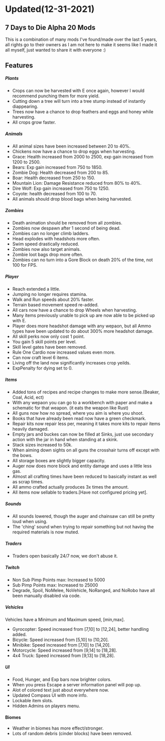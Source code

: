 # Updated(12-31-2021)
## 7 Days to Die Alpha 20 Mods
This is a combination of many mods I've found/made over the last 5 years, all rights go to their owners as I am not here to make it seems like I made it all myself, just wanted to share it with everyone :)
## Features
##### Plants
+ Crops can now be harvested with E once again, however I would recommend punching them for more yield.
+ Cutting down a tree will turn into a tree stump instead of instantly diappearing.
+ Trees now have a chance to drop feathers and eggs and honey while harvesting.
+ All crops grow faster.
##### Animals
+ All animal sizes have been increased between 20 to 40%.
+ Chickens now have a chance to drop eggs when harvesting.
+ Grace: Health increased from 2000 to 2500, exp gain increased from 1200 to 2500.
+ Bears: Exp gain increased from 750 to 1850.
+ Zombie Dog: Health decreased from 200 to 85.
+ Boar: Health decreased from 250 to 150.
+ Mountain Lion: Damage Resistance reduced from 80% to 40%.
+ Dire Wolf: Exp gain increased from 750 to 1250.
+ Coyote: health decreased from 100 to 70.
+ All animals should drop blood bags when being harvested.
##### Zombies
+ Death animation should be removed from all zombies.
+ Zombies now despawn after 1 second of being dead.
+ Zombies can no longer climb ladders.
+ Head explodes with headshots more often.
+ Swim speed drastically reduced.
+ Zombies now also target animals.
+ Zombie loot bags drop more often.
+ Zombies can no turn into a Gore Block on death 20% of the time, not 100 for FPS.
##### Player
+ Reach extended a little.
+ Jumping no longer requires stamina.
+ Walk and Run speeds about 20% faster.
+ Terrain based movement speed re-added.
+ All cars now have a chance to drop Wheels when harvesting.
+ Many items previously unable to pick up are now able to be picked up with E.
+ Player does more headshot damage with any wepaon, but all Ammo types have been updated to do about 300% more headshot damage.
+ All skill perks now only cost 1 point.
+ You gain 5 skill points per level.
+ Skill level gates have been removed.
+ Rule One Cardio now increased values even more.
+ Can now craft level 6 items.
+ Living off the land now significantly increases crop yeilds.
+ ExpPenalty for dying set to 0.
##### Items
+ Added tons of recipes and recipe changes to make more sense.(Beaker, Coal, Acid, ect)
+ With any wepaon you can go to a workbench with paper and make a schematic for that weapon. (it eats the weapon like Rust)
+ All guns now how no spread, where you aim is where you shoot.
+ Books that have already been read now have a green checkmark.
+ Repair kits now repair less per, meaning it takes more kits to repair items heavily damaged.
+ Empty jars and buckes can now be filled at Sinks, just use secondary action with the jar in hand when standing at a skink.
+ Stack sizes increased to 50k.
+ When aiming down sights on all guns the crosshair turns off except with the bows.
+ All storage boxes are slightly bigger capacity.
+ Auger now does more block and entity damage and uses a little less gas.
+ Almost all crafting times have been reduced to basically instant as well as scrap times.
+ All ammo crafted actually produces 3x times the amount.
+ All items now sellable to traders.[Have not configured pricing yet].
##### Sounds
+ All sounds lowered, though the auger and chainsaw can still be pretty loud when using.
+ The 'ching' sound when trying to repair something but not having the required materials is now muted.
##### Traders
+ Traders open basically 24/7 now, we don't abuse it.
##### Twitch
+ Non Sub Pimp Points max: Increased to 5000
+ Sub Pimp Points max: Increased to 25000
+ Degrade, Spoil, NoMelee, NoVehicle, NoRanged, and NoRobo have all been manually disabled via code.
##### Vehicles
Vehicles have a Minimum and Maximum speed, [min,max].
+ Gyrocopter: Speed increased from [7,10] to [12,24], better handling added.
+ Bicycle:  Speed increased from [5,10] to [10,20].
+ Minibike: Speed increased from [7,10] to [14,20].
+ Motorcycle: Speed increased from [9,14] to [18,28].
+ 4x4 Truck: Speed increased from [9,13] to [18,28].
##### UI
+ Food, Hunger, and Exp bars now brighter colors.
+ When you press Escape a server information panel will pop up.
+ Alot of colored text just about everywhere now.
+ Updated Compass UI with more info.
+ Lockable item slots.
+ Hidden Admins on players menu.
#### Biomes
+ Weather in biomes has more effect/stronger.
+ Lots of random debris (cinder blocks) have been removed.
